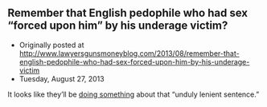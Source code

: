 ## Remember that English pedophile who had sex “forced upon him” by his underage victim?

 * Originally posted at http://www.lawyersgunsmoneyblog.com/2013/08/remember-that-english-pedophile-who-had-sex-forced-upon-him-by-his-underage-victim
 * Tuesday, August 27, 2013

It looks like they’ll be [doing something](http://www.rawstory.com/rs/2013/08/27/pedophiles-lenient-sentence-reviewed-after-prosecutor-argued-the-underage-victim-was-the-real-predator/) about that “unduly lenient sentence.” 